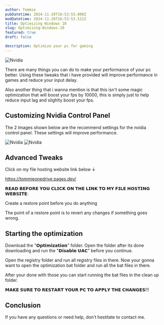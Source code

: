 ```yaml
---
author: Tommie
pubDatetime: 2024-11-20T16:53:53.000Z
modDatetime: 2024-11-20T16:53:53.512Z
title: Optimizing Windows 10
slug: Optimizing-Windows-10
featured: true
draft: false

description: Optimize your pc for gaming
---
```


![Nvidia](@assets/images/tweak.PNG)

There are many things you can do to make your performance of your pc better. Using these tweaks that i have provided will improve performance in games and reduce your input delay.

 Also another thing that i wanna mention is that this isn't some magic optimization that will boost your fps by 10000, this is simply just to help reduce input lag and slighlty boost your fps. 

## Customizing Nvidia Control Panel

The 2 Images shown below are the recommend settings for the nvidia control panel. These settings will improve performance.

![Nvidia](@assets/images/nvidia1.png)
![Nvidia](@assets/images/nvidia2.png)

## Advanced Tweaks

Click on my file hosting website link below ↓

https://tommieonedrive.pages.dev/

𝗥𝗘𝗔𝗗 𝗕𝗘𝗙𝗢𝗥𝗘 𝗬𝗢𝗨 𝗖𝗟𝗜𝗖𝗞 𝗢𝗡 𝗧𝗛𝗘 𝗟𝗜𝗡𝗞 𝗧𝗢 𝗠𝗬 𝗙𝗜𝗟𝗘 𝗛𝗢𝗦𝗧𝗜𝗡𝗚 𝗪𝗘𝗕𝗦𝗜𝗧𝗘:

Create a restore point before you do anything

The point of a restore point is to revert any changes if something goes wrong. 

## Starting the optimization

Download the "𝗢𝗽𝘁𝗶𝗺𝗶𝘇𝗮𝘁𝗶𝗼𝗻" folder. Open the folder after its done downloading and run the "𝗗𝗶𝘀𝗮𝗯𝗹𝗲 𝗨𝗔𝗖" before you continue. 

Open the registry folder and run all registry files in there. 
Now your gonna want to open the optimization bat folder and run all the bat files in there. 

After your done with those you can start running the bat files in the clean up folder. 

𝗠𝗔𝗞𝗘 𝗦𝗨𝗥𝗘 𝗧𝗢 𝗥𝗘𝗦𝗧𝗔𝗥𝗧 𝗬𝗢𝗨𝗥 𝗣𝗖 𝗧𝗢 𝗔𝗣𝗣𝗟𝗬 𝗧𝗛𝗘 𝗖𝗛𝗔𝗡𝗚𝗘𝗦!!!

## Conclusion

If you have any questions or need help, don't hestitate to contact me. 



